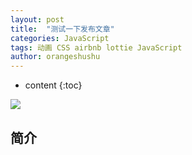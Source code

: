 ```yaml
---
layout: post
title:  "测试一下发布文章"
categories: JavaScript
tags: 动画 CSS airbnb lottie JavaScript
author: orangeshushu
---
```


* content
{:toc}

![](https://gw.alicdn.com/tfs/TB1yLBduDqWBKNjSZFAXXanSpXa-800-600.gif)

## 简介
